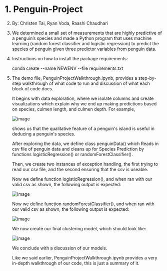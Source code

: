 # 1. Penguin-Project

2. By: Christen Tai, Ryan Voda, Raashi Chaudhari

3. We determined a small set of measurements that are highly predictive of a penguin’s species and made a Python program that uses machine learning (random forest classifier and logistic regression) to predict the species of penguin given three predictor variables from penguin data.

4. Instructions on how to install the package requirements: 

   conda create --name NEWENV --file requirements.txt
   
5. The demo file, PenguinProjectWalkthrough.ipynb, provides a step-by-step walkthrough of what code to run and discussion of what each block of code does.

   It begins with data exploration, where we isolate columns and create visualizations which explain
   why we end up making predictions based on species, culmen length, and culmen depth. For example,

   ![image](https://user-images.githubusercontent.com/97138009/158109283-01360e86-38d4-4e03-ba24-0bfab4d79b59.png)

   shows us that the qualitative feature of a penguin's island is useful in deducing a penguin's species.
   
   After exploring the data, we define class penguinData() which Reads in csv file of penguin data 
   and cleans up for Species Prediction by functions logisticRegression() or randomForestClassifier().
   
   Then, we create two instances of exception handling, the first trying to read our csv file, and the second ensuring that the csv is useable.
   
   Now we define function logisticRegression(), and when ran with our valid csv as shown, the following output is expected:
   
   ![image](https://user-images.githubusercontent.com/97138009/158109892-e5298af7-2649-4e92-afe2-f0d0b0743332.png)
   
   Now we define function randomForestClassifier(), and when ran with our valid csv as shown, the following output is expected:
   
   ![image](https://user-images.githubusercontent.com/97138009/158109953-c60351ee-192a-4f61-8296-3a75de130177.png)
   
   We now create our final clustering model, which should look like:
   
   ![image](https://user-images.githubusercontent.com/97138009/158110031-75819598-0f84-4e62-acfe-a2d061884a33.png)

   We conclude with a discussion of our models.
   
   Like we said earlier, PenguinProjectWalkthrough.ipynb provides a very in-depth walkthrough of our code, this is just a summary of it.
